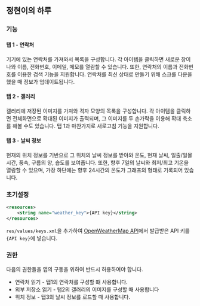## 정현이의 하루
### 기능
#### 탭 1 - 연락처
기기에 있는 연락처를 가져와서 목록을 구성합니다. 각 아이템을 클릭하면 새로운 창이 나와 이름, 전화번호, 이메일, 메모를 열람할 수 있습니다. 또한, 연락처의 이름과 전화번호를 이용한 검색 기능을 지원합니다. 연락처를 최신 상태로 만들기 위해 스크롤 다운을 했을 때 정보가 업데이트됩니다.
#### 탭 2 - 갤러리
갤러리에 저장된 이미지를 가져와 격자 모양의 목록을 구성합니다. 각 아이템을 클릭하면 전체화면으로 확대된 이미지가 출력되며, 그 이미지를 두 손가락을 이용해 확대 축소를 해볼 수도 있습니다. 탭 1과 마찬가지로 새로고침 기능을 지원합니다.

#### 탭 3 - 날씨 정보
현재의 위치 정보를 기반으로 그 위치의 날씨 정보를 받아와 온도, 현재 날씨, 일출/일몰 시간, 풍속, 구름의 양, 습도를 보여줍니다. 또한, 향후 7일의 날씨와 최저/최고 기온을 열람할 수 있으며, 가장 하단에는 향후 24시간의 온도가 그래프의 형태로 기록되어 있습니다.

### 초기설정
```xml
<resources>
    <string name="weather_key">{API key}</string>
</resources>
```
`res/values/keys.xml`을 추가하여 [OpenWeatherMap API](https://openweathermap.org/api)에서 발급받은 API 키를 `{API key}`에 넣습니다.

### 권한
다음의 권한들을 앱의 구동을 위하여 반드시 허용하여야 합니다.
- 연락처 읽기 - 탭1의 연락처를 구성할 떄 사용합니다.
- 외부 저장소 읽기 - 탭2의 갤러리의 이미지를 구성할 때 사용합니다
- 위치 정보 - 탭3의 날씨 정보를 로드할 때 사용합니다.